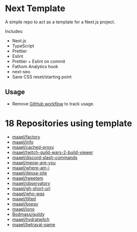 # Next Template

A simple repo to act as a template for a Next.js project.

Includes:

- Next.js
- TypeScript
- Prettier
- Eslint
- Prettier + Eslint on commit
- Fathom Analytics hook
- next-seo
- Sane CSS reset/starting point

## Usage

- Remove [GitHub workflow](./github/workflows/usage.yml) to track usage.

<!-- TEMPLATE_LIST_START -->

# 18 Repositories using template

- [maael/factory](https://github.com/maael/factory)
- [maael/info](https://github.com/maael/info)
- [maael/cached-proxy](https://github.com/maael/cached-proxy)
- [maael/twitch-guild-wars-2-build-viewer](https://github.com/maael/twitch-guild-wars-2-build-viewer)
- [maael/discord-slash-commands](https://github.com/maael/discord-slash-commands)
- [maael/meow-are-you](https://github.com/maael/meow-are-you)
- [maael/where-am-i](https://github.com/maael/where-am-i)
- [maael/dessa-site](https://github.com/maael/dessa-site)
- [maael/tweetem](https://github.com/maael/tweetem)
- [maael/observatory](https://github.com/maael/observatory)
- [maael/gh-short-url](https://github.com/maael/gh-short-url)
- [maael/who-was](https://github.com/maael/who-was)
- [maael/tilted](https://github.com/maael/tilted)
- [maael/bopsy](https://github.com/maael/bopsy)
- [maael/iono](https://github.com/maael/iono)
- [Bodmass/guildy](https://github.com/Bodmass/guildy)
- [maael/hydratwitch](https://github.com/maael/hydratwitch)
- [maael/betrayal-game](https://github.com/maael/betrayal-game)
<!-- TEMPLATE_LIST_END -->
